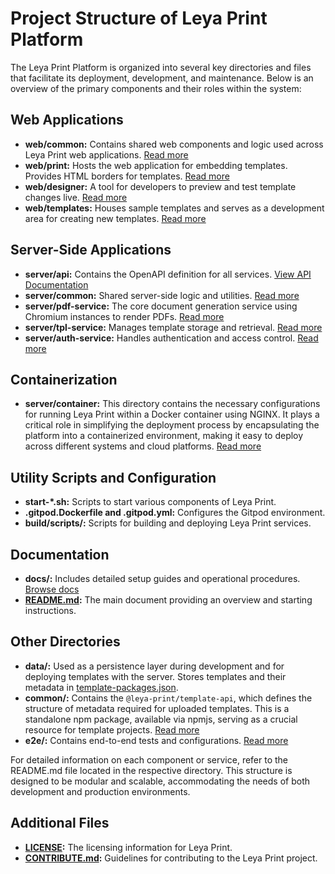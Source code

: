 # Project Structure of Leya Print Platform

The Leya Print Platform is organized into several key directories and files that facilitate
its deployment, development, and maintenance. Below is an overview of the primary components
and their roles within the system:

## Web Applications

- **web/common:** Contains shared web components and logic used across Leya Print web applications.
  [Read more](../web/common/README.md)
- **web/print:** Hosts the web application for embedding templates. Provides HTML borders for templates.
  [Read more](../web/print/README.md)
- **web/designer:** A tool for developers to preview and test template changes live.
  [Read more](../web/designer/README.md)
- **web/templates:** Houses sample templates and serves as a development area for creating new templates.
  [Read more](../web/templates/README.md)

## Server-Side Applications

- **server/api:** Contains the OpenAPI definition for all services.
  [View API Documentation](../server/api/openapi-rest.yml)
- **server/common:** Shared server-side logic and utilities.
  [Read more](../server/common/README.md)
- **server/pdf-service:** The core document generation service using Chromium instances to render PDFs.
  [Read more](../server/pdf-service/README.md)
- **server/tpl-service:** Manages template storage and retrieval.
  [Read more](../server/tpl-service/README.md)
- **server/auth-service:** Handles authentication and access control.
  [Read more](../server/auth-service/README.md)

## Containerization

- **server/container:** This directory contains the necessary configurations for running Leya Print
  within a Docker container using NGINX. It plays a critical role in simplifying the deployment
  process by encapsulating the platform into a containerized environment, making it easy to deploy
  across different systems and cloud platforms.
  [Read more](../server/container/README.md)

## Utility Scripts and Configuration

- **start-*.sh:** Scripts to start various components of Leya Print.
- **.gitpod.Dockerfile and .gitpod.yml:** Configures the Gitpod environment.
- **build/scripts/:** Scripts for building and deploying Leya Print services.

## Documentation

- **docs/:** Includes detailed setup guides and operational procedures.
  [Browse docs](../docs/)
- **[README.md](../README.md):** The main document providing an overview and starting instructions.

## Other Directories

- **data/:** Used as a persistence layer during development and for deploying templates with the server.
  Stores templates and their metadata in [template-packages.json](../data/template-packages.json).
- **common/:** Contains the `@leya-print/template-api`, which defines the structure of metadata required
  for uploaded templates. This is a standalone npm package, available via npmjs, serving as a crucial resource for template projects.
  [Read more](../common/README.md)
- **e2e/:** Contains end-to-end tests and configurations.
  [Read more](../e2e/README.md)

For detailed information on each component or service, refer to the README.md file located in
the respective directory. This structure is designed to be modular and scalable, accommodating
the needs of both development and production environments.

## Additional Files

- **[LICENSE](../LICENSE):** The licensing information for Leya Print.
- **[CONTRIBUTE.md](../CONTRIBUTE.md):** Guidelines for contributing to the Leya Print project.
